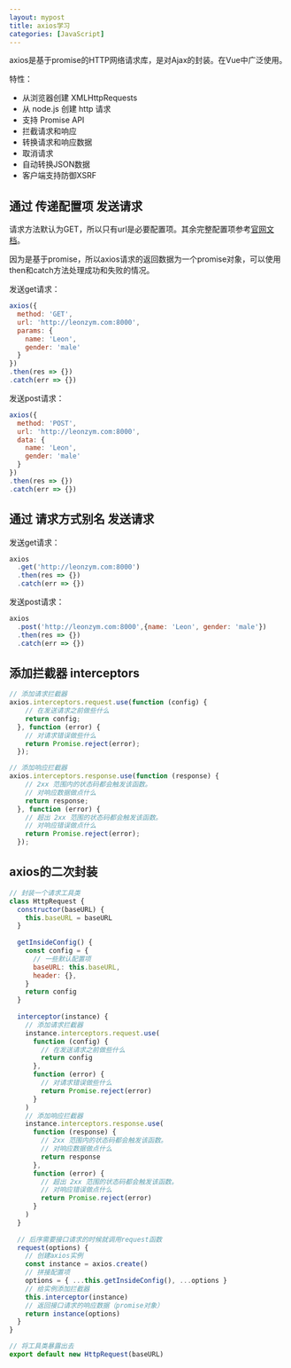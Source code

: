 ```yaml
---
layout: mypost
title: axios学习
categories: [JavaScript]
---
```


axios是基于promise的HTTP网络请求库，是对Ajax的封装。在Vue中广泛使用。

特性：

- 从浏览器创建 XMLHttpRequests
- 从 node.js 创建 http 请求
- 支持 Promise API
- 拦截请求和响应
- 转换请求和响应数据
- 取消请求
- 自动转换JSON数据
- 客户端支持防御XSRF

## 通过 传递配置项 发送请求

请求方法默认为GET，所以只有url是必要配置项。其余完整配置项参考[官网文档](https://axios-http.com/zh/docs/req_config)。

因为是基于promise，所以axios请求的返回数据为一个promise对象，可以使用then和catch方法处理成功和失败的情况。

发送get请求：

```js
axios({
  method: 'GET',
  url: 'http://leonzym.com:8000',
  params: {
    name: 'Leon',
    gender: 'male'
  }
})
.then(res => {})
.catch(err => {})
```

发送post请求：

```js
axios({
  method: 'POST',
  url: 'http://leonzym.com:8000',
  data: {
    name: 'Leon',
    gender: 'male'
  }
})
.then(res => {})
.catch(err => {})
```

## 通过 请求方式别名 发送请求

发送get请求：

```js
axios
  .get('http://leonzym.com:8000')
  .then(res => {})
  .catch(err => {})
```

发送post请求：

```js
axios
  .post('http://leonzym.com:8000',{name: 'Leon', gender: 'male'})
  .then(res => {})
  .catch(err => {})
```

## 添加拦截器 interceptors

```js
// 添加请求拦截器
axios.interceptors.request.use(function (config) {
    // 在发送请求之前做些什么
    return config;
  }, function (error) {
    // 对请求错误做些什么
    return Promise.reject(error);
  });

// 添加响应拦截器
axios.interceptors.response.use(function (response) {
    // 2xx 范围内的状态码都会触发该函数。
    // 对响应数据做点什么
    return response;
  }, function (error) {
    // 超出 2xx 范围的状态码都会触发该函数。
    // 对响应错误做点什么
    return Promise.reject(error);
  });
```

## axios的二次封装

```js
// 封装一个请求工具类
class HttpRequest {
  constructor(baseURL) {
    this.baseURL = baseURL
  }
  
  getInsideConfig() {
    const config = {
      // 一些默认配置项
      baseURL: this.baseURL,
      header: {},
    }
    return config
  }
  
  interceptor(instance) {
    // 添加请求拦截器
    instance.interceptors.request.use(
      function (config) {
        // 在发送请求之前做些什么
        return config
      },
      function (error) {
        // 对请求错误做些什么
        return Promise.reject(error)
      }
    )
    // 添加响应拦截器
    instance.interceptors.response.use(
      function (response) {
        // 2xx 范围内的状态码都会触发该函数。
        // 对响应数据做点什么
        return response
      },
      function (error) {
        // 超出 2xx 范围的状态码都会触发该函数。
        // 对响应错误做点什么
        return Promise.reject(error)
      }
    )
  }
  
  // 后序需要接口请求的时候就调用request函数
  request(options) {
    // 创建axios实例
    const instance = axios.create()
    // 拼接配置项
    options = { ...this.getInsideConfig(), ...options }
    // 给实例添加拦截器
    this.interceptor(instance)
    // 返回接口请求的响应数据（promise对象）
    return instance(options)
  }
}

// 将工具类暴露出去
export default new HttpRequest(baseURL)
```

